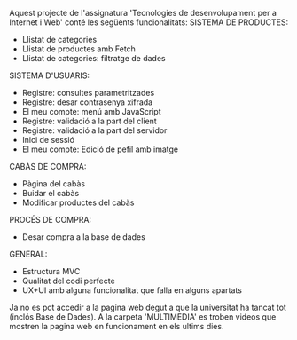 Aquest projecte de l'assignatura 'Tecnologies de desenvolupament per a Internet i Web' conté les següents funcionalitats:
SISTEMA DE PRODUCTES:
- Llistat de categories
- Llistat de productes amb Fetch
- Llistat de categories: filtratge de dades

SISTEMA D'USUARIS:
- Registre: consultes parametritzades
- Registre: desar contrasenya xifrada
- El meu compte: menú amb JavaScript
- Registre: validació a la part del client
- Registre: validació a la part del servidor
- Inici de sessió
- El meu compte: Edició de pefil amb imatge

CABÀS DE COMPRA:
- Pàgina del cabàs
- Buidar el cabàs
- Modificar productes del cabàs

PROCÉS DE COMPRA:
- Desar compra a la base de dades

GENERAL:
- Estructura MVC
- Qualitat del codi perfecte
- UX+UI amb alguna funcionalitat que falla en alguns apartats

Ja no es pot accedir a la pagina web degut a que la universitat ha tancat tot (inclós Base de Dades). A la carpeta 'MULTIMEDIA' es troben videos que mostren la pagina web en funcionament en els ultims dies. 

